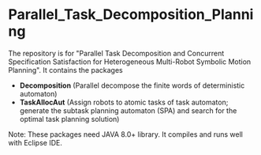 # Parallel_Task_Decomposition_Planning

The repository is for "Parallel Task Decomposition and Concurrent Specification Satisfaction for Heterogeneous Multi-Robot Symbolic Motion Planning". It contains the packages 
- **Decomposition** (Parallel decompose the finite words of deterministic automaton)
- **TaskAllocAut** (Assign robots to atomic tasks of task automaton; generate the subtask planning automaton (SPA) and search for the optimal task planning solution)

Note: These packages need JAVA 8.0+ library. It compiles and runs well with Eclipse IDE. 
